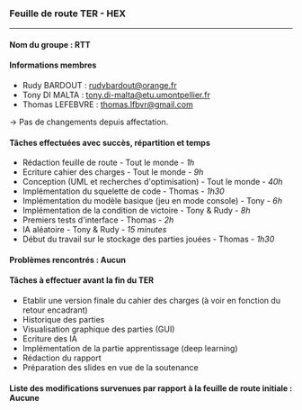 ### Feuille de route TER - HEX
___

#### Nom du groupe : **RTT**

#### Informations membres
- Rudy BARDOUT : [rudybardout@orange.fr](rudybardout@orange.fr)
- Tony DI MALTA : [tony.di-malta@etu.umontpellier.fr](tony.di-malta@etu.umontpellier.fr)
- Thomas LEFEBVRE : [thomas.lfbvr@gmail.com](thomas.lfbvr@gmail.com)

-> Pas de changements depuis affectation.

#### Tâches effectuées avec succès, répartition et temps

- Rédaction feuille de route - Tout le monde - *1h*
- Ecriture cahier des charges - Tout le monde - *9h*
- Conception (UML et recherches d'optimisation) - Tout le monde - *40h*
- Implémentation du squelette de code - Thomas - *1h30*
- Implémentation du modèle basique (jeu en mode console) - Tony - *6h*
- Implémentation de la condition de victoire - Tony & Rudy - *8h*
- Premiers tests d'interface - Thomas - *2h*
- IA aléatoire - Tony & Rudy - *15 minutes*
- Début du travail sur le stockage des parties jouées - Thomas - *1h30*

#### Problèmes rencontrés : Aucun

#### Tâches à effectuer avant la fin du TER

- Etablir une version finale du cahier des charges (à voir en fonction du retour encadrant)
- Historique des parties
- Visualisation graphique des parties (GUI)
- Ecriture des IA
- Implémentation de la partie apprentissage (deep learning)
- Rédaction du rapport
- Préparation des slides en vue de la soutenance

#### Liste des modifications survenues par rapport à la feuille de route initiale : Aucune
